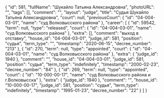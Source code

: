 {
    "id": 581,
    "fullName": "Шукайло Татьяна Александровна",
    "photoURL": "",
    "tags": [],
    "comment": "",
    "layout": "judge",
    "title": "Судья Шукайло Татьяна Александровна",
    "court": null,
    "previousCourt": {
        "id": "04-004-03-01",
        "name": "суд Волковысского района"
    },
    "career": [
        {
            "id": 59542,
            "term": null,
            "type": "released",
            "court": {
                "id": "04-004-03-01",
                "name": "суд Волковысского района"
            },
            "extra": [],
            "comment": "выход в отставку",
            "house_id": "04-004-03-01",
            "judge_id": 581,
            "position": "судья",
            "term_type": "",
            "timestamp": "2020-06-15",
            "decree_number": "213"
        },
        {
            "id": 270,
            "term": null,
            "type": "appointed",
            "court": {
                "id": "04-004-03-01",
                "name": "суд Волковысского района"
            },
            "extra": {
                "judge_id": 1940
            },
            "comment": "",
            "house_id": "04-004-03-01",
            "judge_id": 581,
            "position": "судья",
            "term_type": "indefinitely",
            "timestamp": "2000-02-23",
            "decree_number": "84"
        },
        {
            "id": 269,
            "term": null,
            "type": "appointed",
            "court": {
                "id": "10-000-00-17",
                "name": "суд Волковысского района и г.Волковысска"
            },
            "extra": {
                "judge_id": 1940
            },
            "comment": "",
            "house_id": "10-000-00-17",
            "judge_id": 581,
            "position": "судья",
            "term_type": "indefinitely",
            "timestamp": "1995-01-23",
            "decree_number": "22"
        }
    ]
}